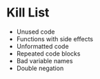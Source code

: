 Kill List
=========
* Unused code
* Functions with side effects
* Unformatted code
* Repeated code blocks
* Bad variable names
* Double negation
